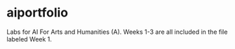 # aiportfolio
Labs for AI For Arts and Humanities (A). Weeks 1-3 are all included in the file labeled Week 1.
